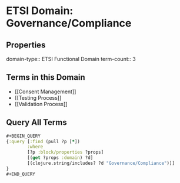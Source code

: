 # ETSI Domain: Governance/Compliance

## Properties
domain-type:: ETSI Functional Domain
term-count:: 3

## Terms in this Domain

- [[Consent Management]]
- [[Testing Process]]
- [[Validation Process]]

## Query All Terms
```clojure
#+BEGIN_QUERY
{:query [:find (pull ?p [*])
        :where
        [?p :block/properties ?props]
        [(get ?props :domain) ?d]
        [(clojure.string/includes? ?d "Governance/Compliance")]]
}
#+END_QUERY
```